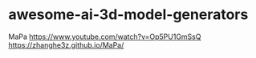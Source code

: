 # awesome-ai-3d-model-generators

MaPa
https://www.youtube.com/watch?v=Op5PU1GmSsQ
https://zhanghe3z.github.io/MaPa/
